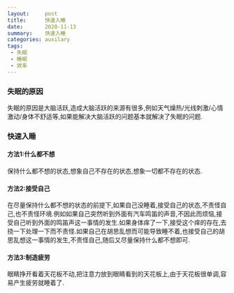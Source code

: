 ```yaml
---
layout:     post
title:      快速入睡
date:       2020-11-13
summary:    快速入睡
categories: auxilary
tags:
 - 失眠
 - 睡眠
 - 效率
---
```


### 失眠的原因

失眠的原因是大脑活跃,造成大脑活跃的来源有很多,例如天气燥热/光线刺激/心情激动/身体不舒适等,如果能解决大脑活跃的问题基本就解决了失眠的问题.

### 快速入睡

#### 方法1:什么都不想

保持什么都不想的状态,想象自己不存在的状态,想象一切都不存在的状态.

#### 方法2:接受自己

在尽量保持什么都不想的状态的前提下,如果自己没睡着,接受自己的状态,不责怪自己,也不责怪环境.例如如果自己突然听到外面有汽车鸣笛的声音,不因此而烦恼,接受自己听到外面的鸣笛声这一事情的发生.如果身体痒了一下,接受这个痒的存在,去挠一下处理一下而不责怪.如果自己在胡思乱想而可能导致睡不着,也接受自己的胡思乱想这一事情的发生,不责怪自己,随后又尽量保持什么都不想即可.

#### 方法3:制造疲劳

眼睛挣开看着天花板不动,把注意力放到眼睛看到的天花板上,由于天花板很单调,容易产生疲劳就睡着了.

